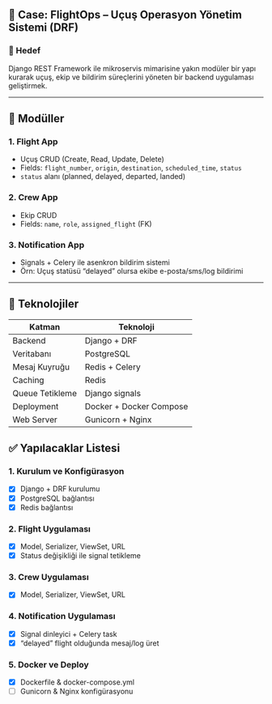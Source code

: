 ## 🧠 Case: **FlightOps – Uçuş Operasyon Yönetim Sistemi (DRF)**

### 🎯 Hedef

Django REST Framework ile mikroservis mimarisine yakın modüler bir yapı kurarak uçuş, ekip ve bildirim süreçlerini yöneten bir backend uygulaması geliştirmek.

---

## 🧩 Modüller

### 1. **Flight App**

* Uçuş CRUD (Create, Read, Update, Delete)
* Fields: `flight_number`, `origin`, `destination`, `scheduled_time`, `status`
* `status` alanı (planned, delayed, departed, landed)

### 2. **Crew App**

* Ekip CRUD
* Fields: `name`, `role`, `assigned_flight` (FK)

### 3. **Notification App**

* Signals + Celery ile asenkron bildirim sistemi
* Örn: Uçuş statüsü “delayed” olursa ekibe e-posta/sms/log bildirimi

---

## 🧱 Teknolojiler

| Katman          | Teknoloji                  |
| --------------- | -------------------------- |
| Backend         | Django + DRF               |
| Veritabanı      | PostgreSQL                 |
| Mesaj Kuyruğu   | Redis + Celery             |
| Caching         | Redis                      |
| Queue Tetikleme | Django signals             |
| Deployment      | Docker + Docker Compose    |
| Web Server      | Gunicorn + Nginx           |

## ✅ Yapılacaklar Listesi

### 1. Kurulum ve Konfigürasyon

* [x] Django + DRF kurulumu
* [x] PostgreSQL bağlantısı
* [x] Redis bağlantısı

### 2. Flight Uygulaması

* [x] Model, Serializer, ViewSet, URL
* [x] Status değişikliği ile signal tetikleme

### 3. Crew Uygulaması

* [x] Model, Serializer, ViewSet, URL

### 4. Notification Uygulaması

* [x] Signal dinleyici + Celery task
* [x] “delayed” flight olduğunda mesaj/log üret

### 5. Docker ve Deploy

* [x] Dockerfile & docker-compose.yml
* [ ] Gunicorn & Nginx konfigürasyonu